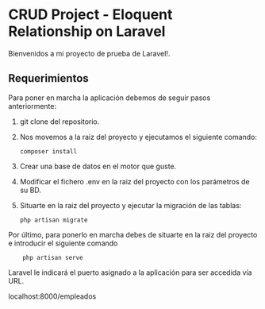 # CRUD Project - Eloquent Relationship on Laravel
Bienvenidos a mi proyecto de prueba de Laravel!.

## Requerimientos
Para poner en marcha la aplicación debemos de seguir pasos anteriormente:
1. git clone del repositorio.
2. Nos movemos a la raiz del proyecto y ejecutamos el siguiente comando:

       composer install
       
3. Crear una base de datos en el motor que guste.
4. Modificar el fichero .env en la raiz del proyecto con los parámetros de su BD.
5. Situarte en la raiz del proyecto y ejecutar la migración de las tablas:

       php artisan migrate
  

Por último, para ponerlo en marcha debes de situarte en la raiz del proyecto e introducir el siguiente comando

        php artisan serve
  
Laravel le indicará el puerto asignado a la aplicación para ser accedida vía URL.

localhost:8000/empleados
